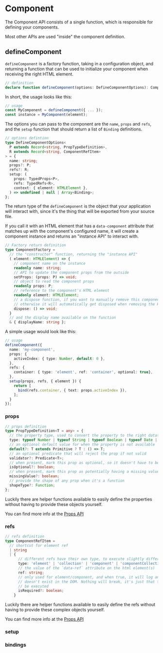 # Component

The Component API consists of a single function, which is responsible for defining your components.

Most other APIs are used "inside" the component definition.

## defineComponent

`defineComponent` is a factory function, taking in a configuration object, and returning a function
that can be used to initialize your component when receiving the right HTML element.

```ts
// definition
declare function defineComponent(options: DefineComponentOptions): ComponentFactory;
```

In short, the usage looks like this:

```ts
// usage
const MyComponent = defineComponent({ ... });
const instance = MyComponent(element);
```

The options you can pass to the component are the `name`, `props` and `refs`, and the `setup`
function that should return a list of `Binding` definitions.

```ts
// options defintion
type DefineComponentOptions<
  P extends Record<string, PropTypeDefinition>,
  R extends Record<string, ComponentRefItem>
> = {
  name: string;
  props?: P;
  refs?: R;
  setup: (
    props: TypedProps<P>,
    refs: TypedRefs<R>,
    context: { element: HTMLElement },
  ) => undefined | null | Array<Binding>;
};
```

The return type of the `defineComponent` is the object that your application will interact with,
since it's the thing that will be exported from your source file.

If you call it with an HTML element that has a `data-component` attribute that matches up with the
component's configured name, it will create a component instance and returns an "instance API" to
interact with.

```ts
// Factory return definition
type ComponentFactory =
  // the "constructor" function, returning the "instance API"
  ( element: HTMLElement) => {
    // component name on the instance
    readonly name: string;
    // API to update the component props from the outside
    setProps: (props: P) => void;
    // object to read the component props
    readonly props: P;
    // reference to the component's HTML element
    readonly element: HTMLElement;
    // a dispose function, if you want to manually remove this component
    // otherwise it will automatically get disposed when removing the HTML element from the DOM
    dispose: () => void;
  } 
  // and the display name available on the function
  & { displayName: string };
```

A simple usage would look like this:

```ts
// usage
defineComponent({
  name: 'my-component',
  props: {
    activeIndex: { type: Number, default: 0 }, 
  },
  refs: {
    container: { type: 'element', ref: 'container', optional: true},
  },
  setup(props, refs, { element }) {
    return [
      bind(refs.container, { text: props.activeIndex }),
    ];
  }
});
```

### props

```ts
// props definition
type PropTypeDefinition<T = any> = {
  // the property type, used to convert the property to the right datatype
  type: typeof Number | typeof String | typeof Boolean | typeof Date | typeof Array | typeof Object | typeof Function;
  // an optional default value for when the property is not available
  default?: T extends Primitive ? T : () => T;
  // an optional predicate that will reject the prop if not valid
  validator?: Predicate<T>;
  // when present, mark this prop as optional, so it doesn't have to be available in the HTML
  isOptional?: boolean;
  // when present, mark this prop as potentially having a missing value, typing it as `| undefined`
  missingValue?: boolean;
  // provide the shape of any prop when it's a function
  shapeType?: Function;
};
```

Luckily there are helper functions available to easily define the properties without having to
provide these objects yourself.

You can find more info at the [Props API](./props.md)

### refs

```ts
// refs definition
type ComponentRefItem =
  // shortcut for element ref
  | string
  | {
      // different refs have their own type, to execute slightly different logic on them
      type: 'element' | 'collection' | 'component' | 'componentCollection';
      // the value of the `data-ref` attribute on the html element(s)
      ref: string;
      // only used for element/component, and when true, it will log an error if the element
      // doesn't exist in the DOM. Nothing will break, it's just that the bindings will not
      // be executed  
      isRequired?: boolean;
    }
```

Luckily there are helper functions available to easily define the refs without having to provide
these complex objects yourself.

You can find more info at the [Props API](./refs.md)

### setup

### bindings
